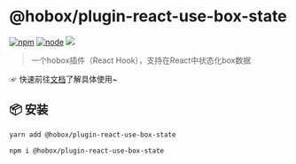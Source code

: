 # @hobox/plugin-react-use-box-state

[![npm](https://img.shields.io/npm/v/@hobox/plugin-react-use-box-state.svg)](https://www.npmjs.com/package/@hobox/plugin-react-use-box-state) [![node](https://img.shields.io/node/v/@hobox/plugin-react-use-box-state.svg)](https://keylenn.github.io/boxjs) [![](https://img.shields.io/badge/document-v1-red.svg)](https://keylenn.github.io/boxjs)

> 一个hobox插件（React Hook），支持在React中状态化box数据

☞ 快速前往[文档](https://keylenn.github.io/boxjs/#/plugins?id=%f0%9f%9b%a0useboxstate)了解具体使用~


## 📦 安装
```sh
yarn add @hobox/plugin-react-use-box-state
```

```sh
npm i @hobox/plugin-react-use-box-state
```